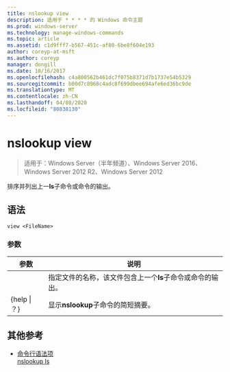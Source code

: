 ```yaml
---
title: nslookup view
description: 适用于 * * * * 的 Windows 命令主题
ms.prod: windows-server
ms.technology: manage-windows-commands
ms.topic: article
ms.assetid: c1d9fff7-b567-451c-af80-6be8f604e193
author: coreyp-at-msft
ms.author: coreyp
manager: dongill
ms.date: 10/16/2017
ms.openlocfilehash: c4a800562b461dc7f075b8371d7b1737e54b5329
ms.sourcegitcommit: b00d7c8968c4adc8f699dbee694afe6ed36bc9de
ms.translationtype: MT
ms.contentlocale: zh-CN
ms.lasthandoff: 04/08/2020
ms.locfileid: "80838130"
---
```

# <a name="nslookup-view"></a>nslookup view

>适用于：Windows Server（半年频道）、Windows Server 2016、Windows Server 2012 R2、Windows Server 2012

排序并列出上一**ls**子命令或命令的输出。  
## <a name="syntax"></a>语法  
```  
view <FileName>  
```  
### <a name="parameters"></a>参数  

|    参数    |                                            说明                                            |
|-----------------|---------------------------------------------------------------------------------------------------|
|   <FileName>    | 指定文件的名称，该文件包含上一个**ls**子命令或命令的输出。 |
| {help &#124; ？} |                       显示**nslookup**子命令的简短摘要。                       |

## <a name="additional-references"></a>其他参考  
- [命令行语法项](command-line-syntax-key.md)  
[nslookup ls](nslookup-ls.md)  
